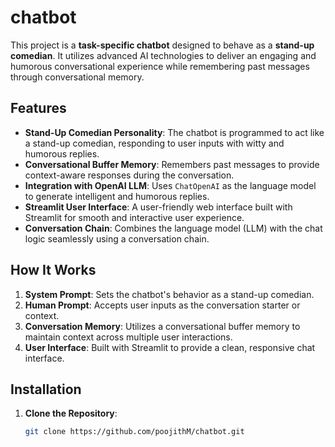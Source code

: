 # chatbot

This project is a **task-specific chatbot** designed to behave as a **stand-up comedian**. It utilizes advanced AI technologies to deliver an engaging and humorous conversational experience while remembering past messages through conversational memory.

## Features
- **Stand-Up Comedian Personality**: The chatbot is programmed to act like a stand-up comedian, responding to user inputs with witty and humorous replies.
- **Conversational Buffer Memory**: Remembers past messages to provide context-aware responses during the conversation.
- **Integration with OpenAI LLM**: Uses `ChatOpenAI` as the language model to generate intelligent and humorous replies.
- **Streamlit User Interface**: A user-friendly web interface built with Streamlit for smooth and interactive user experience.
- **Conversation Chain**: Combines the language model (LLM) with the chat logic seamlessly using a conversation chain.

## How It Works
1. **System Prompt**: Sets the chatbot's behavior as a stand-up comedian.
2. **Human Prompt**: Accepts user inputs as the conversation starter or context.
3. **Conversation Memory**: Utilizes a conversational buffer memory to maintain context across multiple user interactions.
4. **User Interface**: Built with Streamlit to provide a clean, responsive chat interface.

## Installation
1. **Clone the Repository**:
   ```bash
   git clone https://github.com/poojithM/chatbot.git
